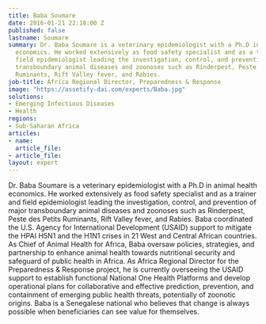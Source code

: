```yaml
---
title: Baba Soumare
date: 2016-01-21 22:18:00 Z
published: false
lastname: Soumare
summary: Dr. Baba Soumare is a veterinary epidemiologist with a Ph.D in animal health
  economics. He worked extensively as food safety specialist and as a trainer and
  field epidemiologist leading the investigation, control, and prevention of major
  transboundary animal diseases and zoonoses such as Rinderpest, Peste des Petits
  Ruminants, Rift Valley fever, and Rabies.
job-title: Africa Regional Director, Preparedness & Response
image: "https://assetify-dai.com/experts/Baba.jpg"
solutions:
- Emerging Infectious Diseases
- Health
regions:
- Sub-Saharan Africa
articles:
- name: 
  article_file: 
- article_file: 
layout: expert
---
```


Dr. Baba Soumare is a veterinary epidemiologist with a Ph.D in animal health economics. He worked extensively as food safety specialist and as a trainer and field epidemiologist leading the investigation, control, and prevention of major transboundary animal diseases and zoonoses such as Rinderpest, Peste des Petits Ruminants, Rift Valley fever, and Rabies. Baba coordinated the U.S. Agency for International Development (USAID) support to mitigate the HPAI H5N1 and the H1N1 crises in 21 West and Central African countries. As Chief of Animal Health for Africa, Baba oversaw policies, strategies, and partnership to enhance animal health towards nutritional security and safeguard of public health in Africa. As Africa Regional Director for the Preparedness & Response project, he is currently overseeing the USAID support to establish functional National One Health Platforms and develop operational plans for collaborative and effective prediction, prevention, and containment of emerging public health threats, potentially of zoonotic origins. Baba is a Senegalese national who believes that change is always possible when beneficiaries can see value for themselves.
